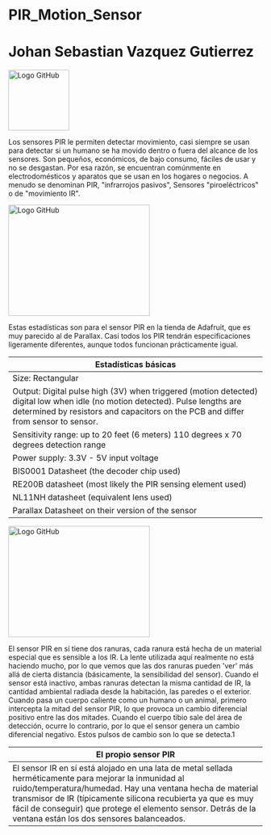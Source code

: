 # PIR_Motion_Sensor

# Johan Sebastian Vazquez Gutierrez

<a target="_top"><img src= "https://i.imgur.com/uWteCty.gif" width="120" height="120" alt="Logo GitHub" border="0" /></a>

Los sensores PIR le permiten detectar movimiento, casi siempre se usan para detectar si un humano se ha movido dentro o fuera del alcance de los sensores. Son pequeños, económicos, de bajo consumo, fáciles de usar y no se desgastan. Por esa razón, se encuentran comúnmente en electrodomésticos y aparatos que se usan en los hogares o negocios. A menudo se denominan PIR, "infrarrojos pasivos",
Sensores "piroeléctricos" o de "movimiento IR".

<a target="_top"><img src= "https://content.instructables.com/ORIG/FXY/EQAU/FYIZHAJN/FXYEQAUFYIZHAJN.jpg?auto=webp&frame=1&crop=3:2&width=807&fit=bounds&md=6e7ab9813972c99e99532482e1e81e80" width="280" height="220" alt="Logo GitHub" border="0" /></a>

Estas estadísticas son para el sensor PIR en la tienda de Adafruit, que es muy parecido al de Parallax. Casi todos los PIR tendrán especificaciones ligeramente diferentes, aunque todos funcionan prácticamente igual.


|  Estadísticas básicas                        |
|----------------------------------------------|
| Size: Rectangular                            | 
| Output: Digital pulse high (3V) when triggered (motion detected) digital low when idle (no motion detected). Pulse lengths are determined by resistors and capacitors on the PCB and differ from sensor to sensor.             |
| Sensitivity range: up to 20 feet (6 meters) 110 degrees x 70 degrees detection range | 
| Power supply: 3.3V - 5V input voltage                     |
| BIS0001 Datasheet (the decoder chip used)                  | 
| RE200B datasheet (most likely the PIR sensing element used)             |
| NL11NH datasheet (equivalent lens used)             |
| Parallax Datasheet on their version of the sensor              |

<a target="_top"><img src= "https://content.instructables.com/ORIG/FXW/S6GH/FYNTA23Z/FXWS6GHFYNTA23Z.jpg?auto=webp&frame=1&fit=bounds&md=88e0a0b06d303bad31dc6b6e697f0507" width="280" height="220" alt="Logo GitHub" border="0" /></a>

El sensor PIR en sí tiene dos ranuras, cada ranura está hecha de un material especial que es sensible a los IR. La lente utilizada aquí realmente no está haciendo mucho, por lo que vemos que las dos ranuras pueden 'ver' más allá de cierta distancia (básicamente, la sensibilidad del sensor). Cuando el sensor está inactivo, ambas ranuras detectan la misma cantidad de IR,
la cantidad ambiental radiada desde la habitación, las paredes o el exterior. Cuando pasa un cuerpo caliente como un humano o un animal, primero intercepta la mitad del sensor PIR, lo que provoca un cambio diferencial positivo entre las dos mitades. Cuando el cuerpo tibio sale del área de detección, ocurre lo contrario,
por lo que el sensor genera un cambio diferencial negativo. Estos pulsos de cambio son lo que se detecta.1

| El propio sensor PIR             |
|----------------------------------------------|
| El sensor IR en sí está alojado en una lata de metal sellada herméticamente para mejorar la inmunidad al ruido/temperatura/humedad. Hay una ventana hecha de material transmisor de IR (típicamente silicona recubierta ya que es muy fácil de conseguir) que protege el elemento sensor. Detrás de la ventana están los dos sensores balanceados.             |
